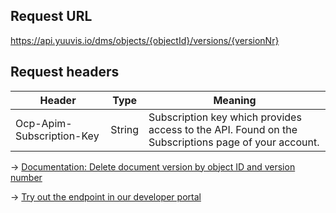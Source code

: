## Request URL
https://api.yuuvis.io/dms/objects/{objectId}/versions/{versionNr}

## Request headers
| Header                    | Type   | Meaning                                                                                             |
|---------------------------|--------|-----------------------------------------------------------------------------------------------------|
| Ocp-Apim-Subscription-Key | String | Subscription key which provides access to the API. Found on the Subscriptions page of your account. |

&rarr; [Documentation: Delete document version by object ID and version number](https://github.com/yuuvis/Documentation/wiki/Delete-documents#DeletingDocumentsviaCoreAPI-DeleteaVersionofaDocument)

&rarr; [Try out the endpoint in our developer portal](https://yuuvis.io/Apis/Endpoints/dms-core-api)
